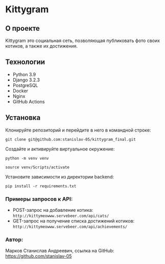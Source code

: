 #  Kittygram

## О проекте

Kittygram это социальная сеть, позволяющая публиковать фото своих котиков, а также их достижения.

## Технологии
- Python 3.9
- Django 3.2.3
- PostgreSQL
- Docker
- Nginx
- GitHub Actions

## Установка

Клонируйте репозиторий и перейдите в него в командной строке:
```
git clone git@github.com:stanislav-05/kittygram_final.git
```

Cоздайте и активируйте виртуальное окружение:
```
python -m venv venv
```
```
source venv/Scripts/activate
```
Установите зависимости из директории backend:

```
pip install -r requirements.txt
```

### Примеры запросов к API:
- POST-запрос на добавление котика: ```http://kittymeowww.servebeer.com/api/cats/```
- GET-запрос на получение списка достижений котиков: ```http://kittymeowww.servebeer.com/api/achievements/```


### Автор:
Марков Станислав Андреевич, ссылка на GitHub: https://github.com/stanislav-05
